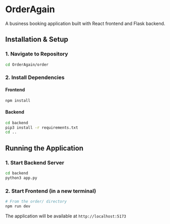 # OrderAgain

A business booking application built with React frontend and Flask backend.

## Installation & Setup

### 1. Navigate to Repository
```bash
cd OrderAgain/order
```

### 2. Install Dependencies

#### Frontend
```bash
npm install
```

#### Backend
```bash
cd backend
pip3 install -r requirements.txt
cd ..
```

## Running the Application

### 1. Start Backend Server
```bash
cd backend
python3 app.py
```

### 2. Start Frontend (in a new terminal)
```bash
# From the order/ directory
npm run dev
```

The application will be available at `http://localhost:5173`
